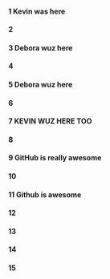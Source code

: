 #### 1 Kevin was here
#### 2
#### 3 Debora wuz here 
#### 4
#### 5 Debora wuz here 
#### 6
#### 7 KEVIN WUZ HERE TOO
#### 8
#### 9 GitHub is really awesome
#### 10
#### 11 Github is awesome
#### 12
#### 13
#### 14
#### 15
